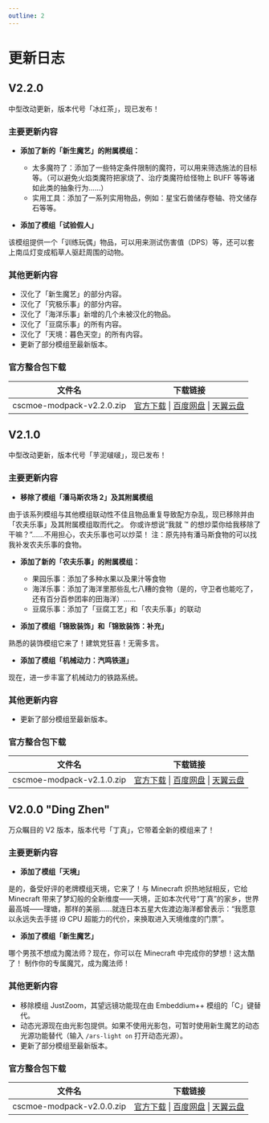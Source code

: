```yaml
---
outline: 2
---
```


# 更新日志

## V2.2.0 <Badge type="tip" text="最新版本" />

中型改动更新，版本代号「冰红茶」，现已发布！

### 主要更新内容

- **添加了新的「新生魔艺」的附属模组：**

  - 太多魔符了：添加了一些特定条件限制的魔符，可以用来筛选施法的目标等。（可以避免火焰类魔符把家烧了、治疗类魔符给怪物上 BUFF 等等诸如此类的抽象行为……）
  - 实用工具：添加了一系列实用物品，例如：星宝石兽储存卷轴、符文储存石等等。

- **添加了模组「试验假人」**

该模组提供一个「训练玩偶」物品，可以用来测试伤害值（DPS）等，还可以套上南瓜灯变成稻草人驱赶周围的动物。

### 其他更新内容

- 汉化了「新生魔艺」的部分内容。
- 汉化了「究极乐事」的部分内容。
- 汉化了「海洋乐事」新增的几个未被汉化的物品。
- 汉化了「豆腐乐事」的所有内容。
- 汉化了「天境：暮色天空」的所有内容。
- 更新了部分模组至最新版本。

### 官方整合包下载

|          文件名           |                   下载链接                   |
| :-----------------------: | :------------------------------------------: |
| cscmoe-modpack-v2.2.0.zip | [官方下载]() \| [百度网盘]() \| [天翼云盘]() |

## V2.1.0

中型改动更新，版本代号「芋泥啵啵」，现已发布！

### 主要更新内容

- **移除了模组「潘马斯农场 2」及其附属模组**

由于该系列模组与其他模组联动性不佳且物品重复导致配方杂乱，现已移除并由「农夫乐事」及其附属模组取而代之。
你或许想说“我就 ™ 的想炒菜你给我移除了干嘛？”……不用担心，农夫乐事也可以炒菜！
注：原先持有潘马斯食物的可以找我补发农夫乐事的食物。

- **添加了新的「农夫乐事」的附属模组：**

  - 果园乐事：添加了多种水果以及果汁等食物
  - 海洋乐事：添加了海洋里那些乱七八糟的食物（是的，守卫者也能吃了，还有百分百参团率的田海洋）……
  - 豆腐乐事：添加了「豆腐工艺」和「农夫乐事」的联动

- **添加了模组「锦致装饰」和「锦致装饰：补充」**

熟悉的装饰模组它来了！建筑党狂喜！无需多言。

- **添加了模组「机械动力：汽鸣铁道」**

现在，进一步丰富了机械动力的铁路系统。

### 其他更新内容

- 更新了部分模组至最新版本。

### 官方整合包下载

|          文件名           |                   下载链接                   |
| :-----------------------: | :------------------------------------------: |
| cscmoe-modpack-v2.1.0.zip | [官方下载]() \| [百度网盘]() \| [天翼云盘]() |

## V2.0.0 "Ding Zhen"

万众瞩目的 V2 版本，版本代号「丁真」，它带着全新的模组来了！

### 主要更新内容

- **添加了模组「天境」**

是的，备受好评的老牌模组天境，它来了！与 Minecraft 炽热地狱相反，它给 Minecraft 带来了梦幻般的全新维度——天境，正如本次代号“丁真”的家乡，世界最高城——理塘，那样的美丽……就连日本五星大佐渡边海洋都曾表示：“我愿意以永远失去手搓 i9 CPU 超能力的代价，来换取进入天境维度的门票”。

- **添加了模组「新生魔艺」**

哪个男孩不想成为魔法师？现在，你可以在 Minecraft 中完成你的梦想！这太酷了！
制作你的专属魔咒，成为魔法师！

### 其他更新内容

- 移除模组 JustZoom，其望远镜功能现在由 Embeddium++ 模组的「C」键替代。
- 动态光源现在由光影包提供。如果不使用光影包，可暂时使用新生魔艺的动态光源功能替代（输入 `/ars-light on` 打开动态光源）。
- 更新了部分模组至最新版本。

### 官方整合包下载

|          文件名           |                   下载链接                   |
| :-----------------------: | :------------------------------------------: |
| cscmoe-modpack-v2.0.0.zip | [官方下载]() \| [百度网盘]() \| [天翼云盘]() |
